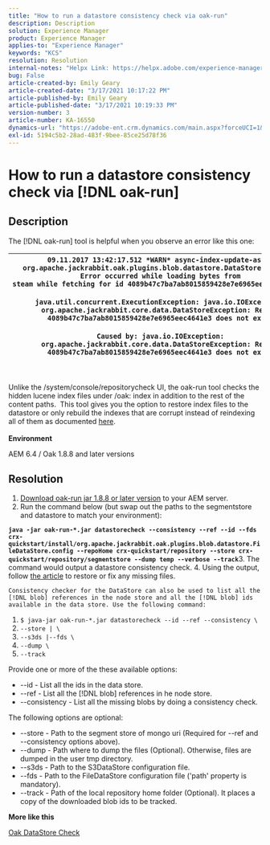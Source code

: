 ```yaml
---
title: "How to run a datastore consistency check via oak-run"
description: Description
solution: Experience Manager
product: Experience Manager
applies-to: "Experience Manager"
keywords: "KCS"
resolution: Resolution
internal-notes: "Helpx Link: https://helpx.adobe.com/experience-manager/kb/How-to-run-a-datastore-consistency-check-via-oak-run-AEM.html"
bug: False
article-created-by: Emily Geary
article-created-date: "3/17/2021 10:17:22 PM"
article-published-by: Emily Geary
article-published-date: "3/17/2021 10:19:33 PM"
version-number: 3
article-number: KA-16550
dynamics-url: "https://adobe-ent.crm.dynamics.com/main.aspx?forceUCI=1&pagetype=entityrecord&etn=knowledgearticle&id=60cb4e8b-6e87-eb11-a812-000d3a593216"
exl-id: 5194c5b2-28ad-483f-9bee-85ce25d78f36
---
```

# How to run a datastore consistency check via [!DNL oak-run]

## Description


The [!DNL oak-run] tool is helpful when you observe an error like this one:


| `09.11.2017 13:42:17.512 *WARN* async-index-update-async org.apache.jackrabbit.oak.plugins.blob.datastore.DataStoreBlobStore Error occurred while loading bytes from steam while fetching for id 4089b47c7ba7ab8015859428e7e6965eec4641e3#241`<br><br>`java.util.concurrent.ExecutionException: java.io.IOException: org.apache.jackrabbit.core.data.DataStoreException: Record 4089b47c7ba7ab8015859428e7e6965eec4641e3 does not exist`<br><br>`Caused by: java.io.IOException: org.apache.jackrabbit.core.data.DataStoreException: Record 4089b47c7ba7ab8015859428e7e6965eec4641e3 does not exist` |
| --- |



|  |
| --- |

<br>Unlike the /system/console/repositorycheck UI, the oak-run tool checks the hidden lucene index files under /oak: index in addition to the rest of the content paths.  This tool gives you the option to restore index files to the datastore or only rebuild the indexes that are corrupt instead of reindexing all of them as documented [here](https://helpx.adobe.com/experience-manager/kb/oak-blobstore-inconsistency-blobId.html).<br><br>
<b>Environment</b>

AEM 6.4 / Oak 1.8.8 and later versions


## Resolution


1. [Download oak-run jar 1.8.8 or later version](https://repo1.maven.org/maven2/org/apache/jackrabbit/oak-run/1.6.6/oak-run-1.6.6.jar) to your AEM server.
2. Run the command below (but swap out the paths to the segmentstore and datastore to match your environment):

<b>`java -jar oak-run-*.jar datastorecheck --consistency --ref --id --fds crx-quickstart/install/org.apache.jackrabbit.oak.plugins.blob.datastore.FileDataStore.config --repoHome crx-quickstart/repository --store crx-quickstart/repository/segmentstore --dump temp --verbose --track`</b>
&#x200B;3. The command would output a datastore consistency check.
&#x200B;4. Using the output, follow [the article](https://helpx.adobe.com/experience-manager/kb/oak-blobstore-inconsistency-blobId.html) to restore or fix any missing files.



    Consistency checker for the DataStore can also be used to list all the [!DNL blob] references in the node store and all the [!DNL blob] ids available in the data store. Use the following command:
    


1. `$ java-jar oak-run-*.jar datastorecheck --id --ref --consistency \`
2. `--store | \`
3. `--s3ds |--fds \`
4. `--dump \`
5. `--track`


Provide one or more of the these available options:

- --id - List all the ids in the data store.
- --ref - List all the [!DNL blob] references in he node store.
- --consistency - List all the missing blobs by doing a consistency check.


The following options are optional:

- --store - Path to the segment store of mongo uri (Required for --ref and --consistency options above).
- --dump - Path where to dump the files (Optional). Otherwise, files are dumped in the user tmp directory.
- --s3ds - Path to the S3DataStore configuration file.
- --fds - Path to the FileDataStore configuration file ('path' property is mandatory).
- --track - Path of the local repository home folder (Optional). It places a copy of the downloaded blob ids to be tracked.


<b>More like this</b>

[Oak DataStore Check](https://github.com/apache/jackrabbit-oak/tree/1.8/oak-run#oak-datastore-check)
